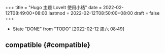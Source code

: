+++
title = "Hugo 主题 LoveIt 使用小结"
date = 2022-02-12T08:49:00+08:00
lastmod = 2022-02-12T08:50:00+08:00
draft = false
+++

-   State "DONE"       from "TODO"       <span class="timestamp-wrapper"><span class="timestamp">[2022-02-12 周六 08:49]</span></span>


## compatible {#compatible}